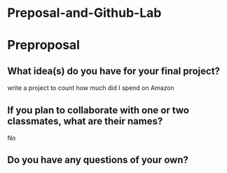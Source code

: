 # Preposal-and-Github-Lab

# Preproposal

## What idea(s) do you have for your final project?

write a project to count how much did I spend on Amazon

## If you plan to collaborate with one or two classmates, what are their names?

No

## Do you have any questions of your own?
